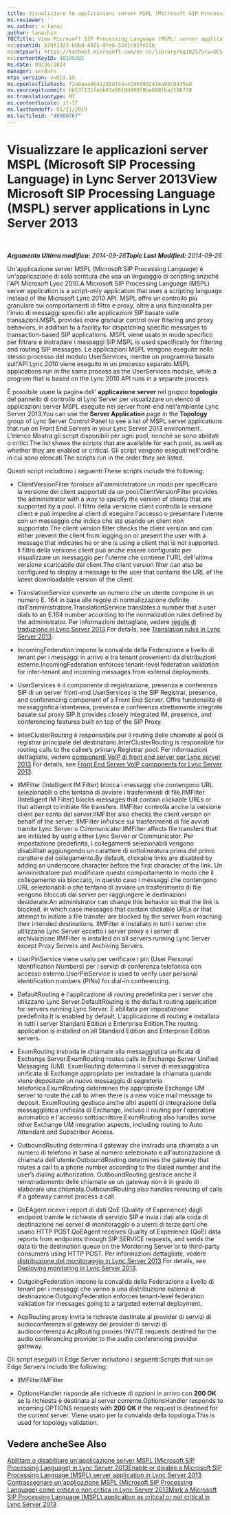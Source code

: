 ```yaml
---
title: Visualizzare le applicazioni server MSPL (Microsoft SIP Processing Language)
ms.reviewer: ''
ms.author: v-lanac
author: lanachin
TOCTitle: View Microsoft SIP Processing Language (MSPL) server applications
ms:assetid: b7df1323-b6bd-4925-8fe6-5241c91fe51b
ms:mtpsurl: https://technet.microsoft.com/en-us/library/Gg182575(v=OCS.15)
ms:contentKeyID: 48185202
ms.date: 09/26/2014
manager: serdars
mtps_version: v=OCS.15
ms.openlocfilehash: f2a8aea4b412d2d744c42d659d2414a93c8435e8
ms.sourcegitcommit: bb53f131fabb03a66f0d000f8ba668fbad190778
ms.translationtype: MT
ms.contentlocale: it-IT
ms.lasthandoff: 05/11/2019
ms.locfileid: "40980767"
---
```

<div data-xmlns="http://www.w3.org/1999/xhtml">

<div class="topic" data-xmlns="http://www.w3.org/1999/xhtml" data-msxsl="urn:schemas-microsoft-com:xslt" data-cs="http://msdn.microsoft.com/en-us/">

<div data-asp="http://msdn2.microsoft.com/asp">

# <a name="view-microsoft-sip-processing-language-mspl-server-applications-in-lync-server-2013"></a><span data-ttu-id="ca96f-102">Visualizzare le applicazioni server MSPL (Microsoft SIP Processing Language) in Lync Server 2013</span><span class="sxs-lookup"><span data-stu-id="ca96f-102">View Microsoft SIP Processing Language (MSPL) server applications in Lync Server 2013</span></span>

</div>

<div id="mainSection">

<div id="mainBody">

<span> </span>

<span data-ttu-id="ca96f-103">_**Argomento Ultima modifica:** 2014-09-26_</span><span class="sxs-lookup"><span data-stu-id="ca96f-103">_**Topic Last Modified:** 2014-09-26_</span></span>

<span data-ttu-id="ca96f-104">Un'applicazione server MSPL (Microsoft SIP Processing Language) è un'applicazione di sola scrittura che usa un linguaggio di scripting anziché l'API Microsoft Lync 2010.</span><span class="sxs-lookup"><span data-stu-id="ca96f-104">A Microsoft SIP Processing Language (MSPL) server application is a script-only application that uses a scripting language instead of the Microsoft Lync 2010 API.</span></span> <span data-ttu-id="ca96f-105">MSPL offre un controllo più granulare sui comportamenti di filtro e proxy, oltre a una funzionalità per l'invio di messaggi specifici alle applicazioni SIP basate sulle transazioni.</span><span class="sxs-lookup"><span data-stu-id="ca96f-105">MSPL provides more granular control over filtering and proxy behaviors, in addition to a facility for dispatching specific messages to transaction-based SIP applications.</span></span> <span data-ttu-id="ca96f-106">MSPL viene usato in modo specifico per filtrare e instradare i messaggi SIP.</span><span class="sxs-lookup"><span data-stu-id="ca96f-106">MSPL is used specifically for filtering and routing SIP messages.</span></span> <span data-ttu-id="ca96f-107">Le applicazioni MSPL vengono eseguite nello stesso processo del modulo UserServices, mentre un programma basato sull'API Lync 2010 viene eseguito in un processo separato.</span><span class="sxs-lookup"><span data-stu-id="ca96f-107">MSPL applications run in the same process as the UserServices module, while a program that is based on the Lync 2010 API runs in a separate process.</span></span>

<span data-ttu-id="ca96f-108">È possibile usare la pagina dell' **applicazione server** nel gruppo **topologia** del pannello di controllo di Lync Server per visualizzare un elenco di applicazioni server MSPL eseguite nei server front-end nell'ambiente Lync Server 2013.</span><span class="sxs-lookup"><span data-stu-id="ca96f-108">You can use the **Server Application** page in the **Topology** group of Lync Server Control Panel to see a list of MSPL server applications that run on Front End Servers in your Lync Server 2013 environment.</span></span> <span data-ttu-id="ca96f-109">L'elenco Mostra gli script disponibili per ogni pool, nonché se sono abilitati o critici.</span><span class="sxs-lookup"><span data-stu-id="ca96f-109">The list shows the scripts that are available for each pool, as well as whether they are enabled or critical.</span></span> <span data-ttu-id="ca96f-110">Gli script vengono eseguiti nell'ordine in cui sono elencati.</span><span class="sxs-lookup"><span data-stu-id="ca96f-110">The scripts run in the order they are listed.</span></span>

<span data-ttu-id="ca96f-111">Questi script includono i seguenti:</span><span class="sxs-lookup"><span data-stu-id="ca96f-111">These scripts include the following:</span></span>

  - <span data-ttu-id="ca96f-112">ClientVersionFilter fornisce all'amministratore un modo per specificare la versione dei client supportati da un pool.</span><span class="sxs-lookup"><span data-stu-id="ca96f-112">ClientVersionFilter provides the administrator with a way to specify the version of clients that are supported by a pool.</span></span> <span data-ttu-id="ca96f-113">Il filtro della versione client controlla la versione client e può impedire al client di eseguire l'accesso o presentare l'utente con un messaggio che indica che sta usando un client non supportato.</span><span class="sxs-lookup"><span data-stu-id="ca96f-113">The client version filter checks the client version and can either prevent the client from logging on or present the user with a message that indicates he or she is using a client that is not supported.</span></span> <span data-ttu-id="ca96f-114">Il filtro della versione client può anche essere configurato per visualizzare un messaggio per l'utente che contiene l'URL dell'ultima versione scaricabile del client.</span><span class="sxs-lookup"><span data-stu-id="ca96f-114">The client version filter can also be configured to display a message to the user that contains the URL of the latest downloadable version of the client.</span></span>

  - <span data-ttu-id="ca96f-115">TranslationService converte un numero che un utente compone in un numero E. 164 in base alle regole di normalizzazione definite dall'amministratore.</span><span class="sxs-lookup"><span data-stu-id="ca96f-115">TranslationService translates a number that a user dials to an E.164 number according to the normalization rules defined by the administrator.</span></span> <span data-ttu-id="ca96f-116">Per informazioni dettagliate, vedere [regole di traduzione in Lync Server 2013](lync-server-2013-translation-rules.md).</span><span class="sxs-lookup"><span data-stu-id="ca96f-116">For details, see [Translation rules in Lync Server 2013](lync-server-2013-translation-rules.md).</span></span>

  - <span data-ttu-id="ca96f-117">IncomingFederation impone la convalida della Federazione a livello di tenant per i messaggi in arrivo e tra tenant provenienti da distribuzioni esterne.</span><span class="sxs-lookup"><span data-stu-id="ca96f-117">IncomingFederation enforces tenant-level federation validation for inter-tenant and incoming messages from external deployments.</span></span>

  - <span data-ttu-id="ca96f-118">UserServices è il componente di registrazione, presenza e conferenza SIP di un server front-end.</span><span class="sxs-lookup"><span data-stu-id="ca96f-118">UserServices is the SIP Registrar, presence, and conferencing component of a Front End Server.</span></span> <span data-ttu-id="ca96f-119">Offre funzionalità di messaggistica istantanea, presenza e conferenza strettamente integrate basate sul proxy SIP.</span><span class="sxs-lookup"><span data-stu-id="ca96f-119">It provides closely integrated IM, presence, and conferencing features built on top of the SIP Proxy.</span></span>

  - <span data-ttu-id="ca96f-120">InterClusterRouting è responsabile per il routing delle chiamate al pool di registrar principale del destinatario.</span><span class="sxs-lookup"><span data-stu-id="ca96f-120">InterClusterRouting is responsible for routing calls to the callee’s primary Registrar pool.</span></span> <span data-ttu-id="ca96f-121">Per informazioni dettagliate, vedere [componenti VoIP di front end server per Lync server 2013](lync-server-2013-front-end-server-voip-components.md).</span><span class="sxs-lookup"><span data-stu-id="ca96f-121">For details, see [Front End Server VoIP components for Lync Server 2013](lync-server-2013-front-end-server-voip-components.md).</span></span>

  - <span data-ttu-id="ca96f-122">IIMFilter (Intelligent IM Filter) blocca i messaggi che contengono URL selezionabili o che tentano di avviare i trasferimenti di file.</span><span class="sxs-lookup"><span data-stu-id="ca96f-122">IIMFilter (Intelligent IM Filter) blocks messages that contain clickable URLs or that attempt to initiate file transfers.</span></span> <span data-ttu-id="ca96f-123">IIMFilter controlla anche la versione client per conto del server.</span><span class="sxs-lookup"><span data-stu-id="ca96f-123">IIMFilter also checks the client version on behalf of the server.</span></span> <span data-ttu-id="ca96f-124">IIMFilter influisce sui trasferimenti di file avviati tramite Lync Server o Communicator.</span><span class="sxs-lookup"><span data-stu-id="ca96f-124">IIMFilter affects file transfers that are initiated by using either Lync Server or Communicator.</span></span> <span data-ttu-id="ca96f-125">Per impostazione predefinita, i collegamenti selezionabili vengono disabilitati aggiungendo un carattere di sottolineatura prima del primo carattere del collegamento.</span><span class="sxs-lookup"><span data-stu-id="ca96f-125">By default, clickable links are disabled by adding an underscore character before the first character of the link.</span></span> <span data-ttu-id="ca96f-126">Un amministratore può modificare questo comportamento in modo che il collegamento sia bloccato, in questo caso i messaggi che contengono URL selezionabili o che tentano di avviare un trasferimento di file vengono bloccati dal server per raggiungere le destinazioni desiderate.</span><span class="sxs-lookup"><span data-stu-id="ca96f-126">An administrator can change this behavior so that the link is blocked, in which case messages that contain clickable URLs or that attempt to initiate a file transfer are blocked by the server from reaching their intended destinations.</span></span> <span data-ttu-id="ca96f-127">IIMFilter è installato in tutti i server che utilizzano Lync Server eccetto i server proxy e i server di archiviazione.</span><span class="sxs-lookup"><span data-stu-id="ca96f-127">IIMFilter is installed on all servers running Lync Server except Proxy Servers and Archiving Servers.</span></span>

  - <span data-ttu-id="ca96f-128">UserPinService viene usato per verificare i pin (User Personal Identification Numbers) per i servizi di conferenza telefonica con accesso esterno.</span><span class="sxs-lookup"><span data-stu-id="ca96f-128">UserPinService is used to verify user personal identification numbers (PINs) for dial-in conferencing.</span></span>

  - <span data-ttu-id="ca96f-129">DefaultRouting è l'applicazione di routing predefinita per i server che utilizzano Lync Server.</span><span class="sxs-lookup"><span data-stu-id="ca96f-129">DefaultRouting is the default routing application for servers running Lync Server.</span></span> <span data-ttu-id="ca96f-130">È abilitata per impostazione predefinita.</span><span class="sxs-lookup"><span data-stu-id="ca96f-130">It is enabled by default.</span></span> <span data-ttu-id="ca96f-131">L'applicazione di routing è installata in tutti i server Standard Edition e Enterprise Edition.</span><span class="sxs-lookup"><span data-stu-id="ca96f-131">The routing application is installed on all Standard Edition and Enterprise Edition servers.</span></span>

  - <span data-ttu-id="ca96f-132">ExumRouting instrada le chiamate alla messaggistica unificata di Exchange Server.</span><span class="sxs-lookup"><span data-stu-id="ca96f-132">ExumRouting routes calls to Exchange Server Unified Messaging (UM).</span></span> <span data-ttu-id="ca96f-133">ExumRouting determina il server di messaggistica unificata di Exchange appropriato per instradare la chiamata quando viene depositato un nuovo messaggio di segreteria telefonica.</span><span class="sxs-lookup"><span data-stu-id="ca96f-133">ExumRouting determines the appropriate Exchange UM server to route the call to when there is a new voice mail message to deposit.</span></span> <span data-ttu-id="ca96f-134">ExumRouting gestisce anche altri aspetti di integrazione della messaggistica unificata di Exchange, incluso il routing per l'operatore automatico e l'accesso sottoscrittore.</span><span class="sxs-lookup"><span data-stu-id="ca96f-134">ExumRouting also handles some other Exchange UM integration aspects, including routing to Auto Attendant and Subscriber Access.</span></span>

  - <span data-ttu-id="ca96f-135">OutboundRouting determina il gateway che instrada una chiamata a un numero di telefono in base al numero selezionato e all'autorizzazione di chiamata dell'utente.</span><span class="sxs-lookup"><span data-stu-id="ca96f-135">OutboundRouting determines the gateway that routes a call to a phone number according to the dialed number and the user’s dialing authorization.</span></span> <span data-ttu-id="ca96f-136">OutboundRouting gestisce anche il reinstradamento delle chiamate se un gateway non è in grado di elaborare una chiamata.</span><span class="sxs-lookup"><span data-stu-id="ca96f-136">OutboundRouting also handles rerouting of calls if a gateway cannot process a call.</span></span>

  - <span data-ttu-id="ca96f-137">QoEAgent riceve i report di dati QoE (Quality of Experience) dagli endpoint tramite le richieste di servizio SIP e invia i dati alla coda di destinazione nel server di monitoraggio o a utenti di terze parti che usano HTTP POST.</span><span class="sxs-lookup"><span data-stu-id="ca96f-137">QoEAgent receives Quality of Experience (QoE) data reports from endpoints through SIP SERVICE requests, and sends the data to the destination queue on the Monitoring Server or to third-party consumers using HTTP POST.</span></span> <span data-ttu-id="ca96f-138">Per informazioni dettagliate, vedere [distribuzione del monitoraggio in Lync Server 2013](lync-server-2013-deploying-monitoring.md).</span><span class="sxs-lookup"><span data-stu-id="ca96f-138">For details, see [Deploying monitoring in Lync Server 2013](lync-server-2013-deploying-monitoring.md).</span></span>

  - <span data-ttu-id="ca96f-139">OutgoingFederation impone la convalida della Federazione a livello di tenant per i messaggi che vanno a una distribuzione esterna di destinazione.</span><span class="sxs-lookup"><span data-stu-id="ca96f-139">OutgoingFederation enforces tenant-level federation validation for messages going to a targeted external deployment.</span></span>

  - <span data-ttu-id="ca96f-140">AcpRouting proxy invita le richieste destinate al provider di servizi di audioconferenza al gateway del provider di servizi di audioconferenza.</span><span class="sxs-lookup"><span data-stu-id="ca96f-140">AcpRouting proxies INVITE requests destined for the audio conferencing provider to the audio conferencing provider gateway.</span></span>

<span data-ttu-id="ca96f-141">Gli script eseguiti in Edge Server includono i seguenti:</span><span class="sxs-lookup"><span data-stu-id="ca96f-141">Scripts that run on Edge Servers include the following:</span></span>

  - <span data-ttu-id="ca96f-142">IIMFilter</span><span class="sxs-lookup"><span data-stu-id="ca96f-142">IIMFilter</span></span>

  - <span data-ttu-id="ca96f-143">OptionsHandler risponde alle richieste di opzioni in arrivo con **200 OK** se la richiesta è destinata al server corrente.</span><span class="sxs-lookup"><span data-stu-id="ca96f-143">OptionsHandler responds to incoming OPTIONS requests with **200 OK** if the request is destined for the current server.</span></span> <span data-ttu-id="ca96f-144">Viene usato per la convalida della topologia.</span><span class="sxs-lookup"><span data-stu-id="ca96f-144">This is used for topology validation.</span></span>

<div>

## <a name="see-also"></a><span data-ttu-id="ca96f-145">Vedere anche</span><span class="sxs-lookup"><span data-stu-id="ca96f-145">See Also</span></span>


[<span data-ttu-id="ca96f-146">Abilitare o disabilitare un'applicazione server MSPL (Microsoft SIP Processing Language) in Lync Server 2013</span><span class="sxs-lookup"><span data-stu-id="ca96f-146">Enable or disable a Microsoft SIP Processing Language (MSPL) server application in Lync Server 2013</span></span>](lync-server-2013-enable-or-disable-a-microsoft-sip-processing-language-mspl-server-application.md)  
[<span data-ttu-id="ca96f-147">Contrassegnare un'applicazione MSPL (Microsoft SIP Processing Language) come critica o non critica in Lync Server 2013</span><span class="sxs-lookup"><span data-stu-id="ca96f-147">Mark a Microsoft SIP Processing Language (MSPL) application as critical or not critical in Lync Server 2013</span></span>](lync-server-2013-mark-a-microsoft-sip-processing-language-mspl-application-as-critical-or-not-critical.md)  
  

</div>

</div>

<span> </span>

</div>

</div>

</div>

